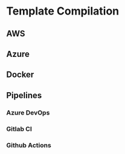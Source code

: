 # Template Compilation

## AWS

## Azure

## Docker

## Pipelines

### Azure DevOps

### Gitlab CI

### Github Actions
